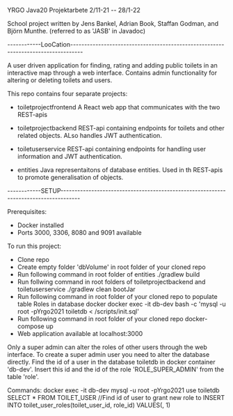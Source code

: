 YRGO Java20 
Projektarbete 2/11-21 -- 28/1-22

School project written by Jens Bankel, Adrian Book, Staffan Godman, and Björn Munthe.
(referred to as 'JASB' in Javadoc)

------------LooCation----------------------------------------------------------------------------------

A user driven application for finding, rating and adding public toilets in an interactive map through a web interface. Contains admin functionality for altering or deleting toilets and users. 

This repo contains four separate projects:
 - toiletprojectfrontend
 A React web app that communicates with the two REST-apis
 
 - toiletprojectbackend
 REST-api containing endpoints for toilets and other related objects. ALso handles JWT authentication.

 - toiletuserservice
 REST-api containing endpoints for handling user information and JWT authentication.
 
 - entities
 Java representaitons of database entities. Used in th REST-apis to promote generalisation of objects.

 ------------SETUP-------------------------------------------------------------------------------------

Prerequisites: 
 - Docker installed
 - Ports 3000, 3306, 8080 and 9091 available

To run this project:
 - Clone repo
 - Create empty folder 'dbVolume' in root folder of your cloned repo
 - Run following command in root folder of entities 
    ./gradlew build
 - Run follwing command in root folders of toiletprojectbackend and toiletuserservice
    ./gradlew clean bootJar
 - Run following command in root folder of your cloned repo to populate table Roles in database
    docker docker exec -it db-dev bash -c 'mysql -u root -pYrgo2021 toiletdb < /scripts/init.sql'
 - Run following command in root folder of your cloned repo
    docker-compose up
 - Web application available at localhost:3000

Only a super admin can alter the roles of other users through the web interface. To create a super admin user you need to alter the database directly. Find the id of a user in the database toiletdb in docker container 'db-dev'. Insert this id and the id of the role 'ROLE_SUPER_ADMIN' from the table 'role'.

Commands:
    docker exec -it db-dev mysql -u root -pYrgo2021
    use toiletdb
    SELECT * FROM TOILET_USER //Find id of user to grant new role to
    INSERT INTO toilet_user_roles(toilet_user_id, role_id) VALUES(<myUserID>, 1)
